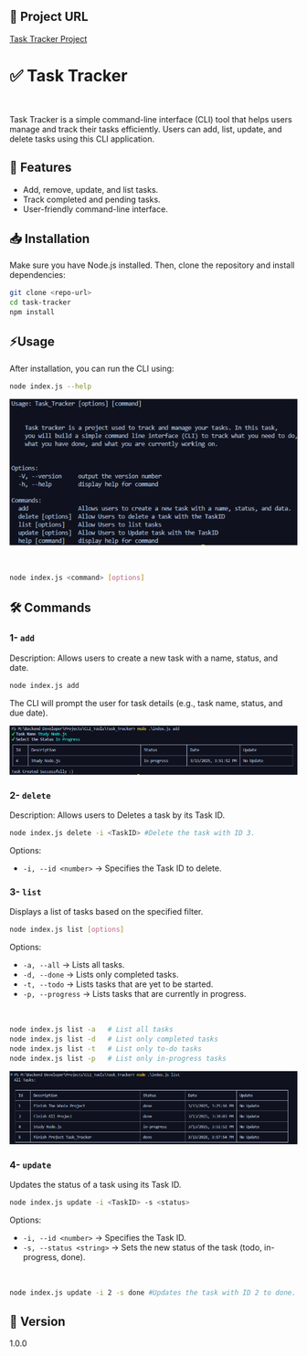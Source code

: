 ## 🔗 Project URL
[Task Tracker Project](https://roadmap.sh/projects/task-tracker)

# ✅ Task Tracker

<br/>

Task Tracker is a simple command-line interface (CLI) tool that helps users manage and track their tasks efficiently. Users can add, list, update, and delete tasks using this CLI application.



## 🚀 Features

- Add, remove, update, and list tasks.
- Track completed and pending tasks.
- User-friendly command-line interface.

## 📥 Installation

Make sure you have Node.js installed. Then, clone the repository and install dependencies:

```sh
git clone <repo-url>
cd task-tracker
npm install
```

## ⚡Usage

After installation, you can run the CLI using:

```sh
node index.js --help
```

![alt text](img/usage.png)

<br />

```sh
node index.js <command> [options]
```

## 🛠️ Commands

### 1- `add`

Description:
Allows users to create a new task with a name, status, and date.

```sh
node index.js add
```

The CLI will prompt the user for task details (e.g., task name, status, and due date).
<br />

![alt text](img/add.png)

### 2- `delete`

Description:
Allows users to Deletes a task by its Task ID.

```sh
node index.js delete -i <TaskID> #Delete the task with ID 3.

```

Options:

- `-i, --id <number>` → Specifies the Task ID to delete.

### 3- `list`

Displays a list of tasks based on the specified filter.

```sh
node index.js list [options]
```

Options:

- `-a, --all` → Lists all tasks.
- `-d, --done` → Lists only completed tasks.
- `-t, --todo` → Lists tasks that are yet to be started.
- `-p, --progress` → Lists tasks that are currently in progress.

<br />

```sh
node index.js list -a   # List all tasks
node index.js list -d   # List only completed tasks
node index.js list -t   # List only to-do tasks
node index.js list -p   # List only in-progress tasks
```

![alt text](img/list.png)

### 4- `update`

Updates the status of a task using its Task ID.

```sh
node index.js update -i <TaskID> -s <status>
```

Options:

- `-i, --id <number>` → Specifies the Task ID.
- `-s, --status <string>` → Sets the new status of the task (todo, in-progress, done).

<br />

```sh
node index.js update -i 2 -s done #Updates the task with ID 2 to done.
```

## 🔖 Version

1.0.0
